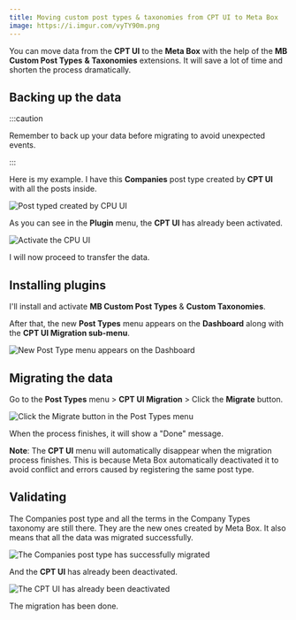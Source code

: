 ```yaml
---
title: Moving custom post types & taxonomies from CPT UI to Meta Box
image: https://i.imgur.com/vyTY90m.png
---
```


You can move data from the **CPT UI** to the **Meta Box** with the help of the **MB Custom Post Types** **&amp; Taxonomies** extensions. It will save a lot of time and shorten the process dramatically.

## Backing up the data

:::caution

Remember to back up your data before migrating to avoid unexpected events.

:::

Here is my example. I have this **Companies** post type created by **CPT UI** with all the posts inside.

![Post typed created by CPU UI](https://i.imgur.com/vyTY90m.png)

As you can see in the **Plugin** menu, the **CPT UI** has already been activated.

![Activate the CPU UI](https://i.imgur.com/U4ZKxGf.png)

I will now proceed to transfer the data.

## Installing plugins

I'll install and activate **MB Custom Post Types** &amp; **Custom Taxonomies**.

After that, the new **Post Types** menu appears on the **Dashboard** along with the **CPT UI Migration sub-menu**.

![New Post Type menu appears on the Dashboard](https://i.imgur.com/sxEKSlv.png)

## Migrating the data

Go to the **Post Types** menu &gt; **CPT UI Migration** &gt; Click the **Migrate** button.

![Click the Migrate button in the Post Types menu](https://i.imgur.com/FRk0drJ.png)

When the process finishes, it will show a "Done" message.

**Note**: The **CPT UI** menu will automatically disappear when the migration process finishes. This is because Meta Box automatically deactivated it to avoid conflict and errors caused by registering the same post type.

## Validating

The Companies post type and all the terms in the Company Types taxonomy are still there. They are the new ones created by Meta Box. It also means that all the data was migrated successfully.

![The Companies post type has successfully migrated](https://i.imgur.com/x7i0sB9.png)

And the **CPT UI** has already been deactivated.

![The CPT UI has already been deactivated](https://i.imgur.com/U4ZKxGf.png)

The migration has been done.
